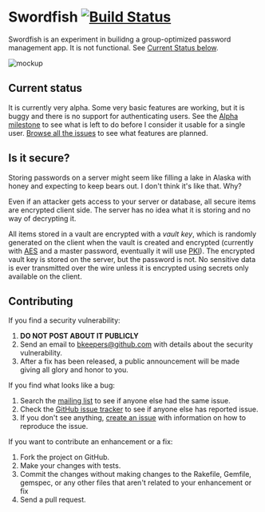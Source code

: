 # Swordfish [![Build Status](https://secure.travis-ci.org/bkeepers/swordfish.png)](http://travis-ci.org/bkeepers/swordfish)

Swordfish is an experiment in builidng a group-optimized password management app. It is not functional. See [Current Status below](#current-status).

![mockup](http://cl.ly/image/1R1Q0U3i1X19/content)

## Current status

It is currently very alpha. Some very basic features are working, but it is buggy and there is no support for authenticating users. See the [Alpha milestone](https://github.com/bkeepers/swordfish/issues?milestone=1&state=open) to see what is left to do before I consider it usable for a single user. [Browse all the issues](https://github.com/bkeepers/swordfish/issues?milestone=) to see what features are planned.

## Is it secure?

Storing passwords on a server might seem like filling a lake in Alaska with honey and expecting to keep bears out. I don't think it's like that. Why?

Even if an attacker gets access to your server or database, all secure items are encrypted client side. The server has no idea what it is storing and no way of decrypting it.

All items stored in a vault are encrypted with a *vault key*, which is randomly generated on the client when the vault is created and encrypted (currently with [AES](http://code.google.com/p/crypto-js/#AES) and a master password, eventually it will use [PKI](#12)). The encrypted vault key is stored on the server, but the password is not. No sensitive data is ever transmitted over the wire unless it is encrypted using secrets only available on the client.

## Contributing

If you find a security vulnerability:

1. **DO NOT POST ABOUT IT PUBLICLY**
2. Send an email to bkeepers@github.com with details about the security vulnerability.
3. After a fix has been released, a public announcement will be made giving all glory and honor to you.

If you find what looks like a bug:

1. Search the [mailing list](https://groups.google.com/group/swordfishapp) to see if anyone else had the same issue.
2. Check the [GitHub issue tracker](https://github.com/bkeepers/swordfish/issues) to see if anyone else has reported issue.
3. If you don't see anything, [create an issue](https://github.com/bkeepers/swordfish/issues/new) with information on how to reproduce the issue.

If you want to contribute an enhancement or a fix:

1. Fork the project on GitHub.
2. Make your changes with tests.
3. Commit the changes without making changes to the Rakefile, Gemfile, gemspec, or any other files that aren't related to your enhancement or fix
4. Send a pull request.